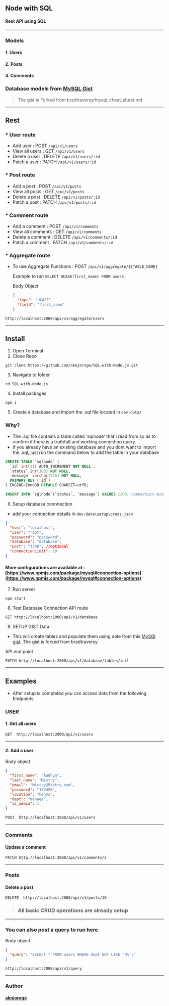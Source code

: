 ## Node with SQL

#### Rest API using SQL

---

### Models

#### 1. Users

#### 2. Posts

#### 3. Comments

### Database models from [MySQL Gist](https://gist.github.com/aknjoroge/3586b8d6692d900cf7d420a159600a31)

> The gist is Forked from bradtraversy/mysql_cheat_sheet.md

---

## Rest

### \* User route

- Add user : POST `/api/v1/users`
- View all users : GET `/api/v1/users`
- Delete a user : DELETE `/api/v1/users/:id`
- Patch a user : PATCH `/api/v1/users/:id`

### \* Post route

- Add a post : POST `/api/v1/posts`
- View all posts : GET `/api/v1/posts`
- Delete a post : DELETE `/api/v1/posts/:id`
- Patch a post : PATCH `/api/v1/posts/:id`

### \* Comment route

- Add a comment : POST `/api/v1/comments`
- View all comments : GET `/api/v1/comments`
- Delete a comment : DELETE `/api/v1/comments/:id`
- Patch a comment : PATCH `/api/v1/comments/:id`

### \* Aggregate route

- To use Aggregate Functions : POST `/api/v1/aggregate/${TABLE_NAME}`

  Example to run `SELECT UCASE(first_name) FROM users;`

  Body Object

  ```json
  {
    "type": "UCASE",
    "field": "first_name"
  }
  ```

```
http://localhost:2000/api/v1/aggregate/users
```

---

## Install

1. Open Terminal
2. Clone Repo

```
git clone https://github.com/aknjoroge/SQL-with-Node.js.git
```

3. Navigate to folder

```
cd SQL-with-Node.js
```

4. Install packages

```
npm i
```

5. Create a database and Import the .sql file located in `dev-data/`

### Why?

- The .sql file contains a table called 'sqlnode' that I read from so as to confirm if there is a truthfull and working connection query.
- if you already have an existing database and you dont want to import the .sql, just run the command below to add the table in your database

```SQL
CREATE TABLE `sqlnode` (
  `id` int(11) AUTO_INCREMENT NOT NULL ,
  `status` int(100) NOT NULL,
  `message` varchar(255) NOT NULL,
  PRIMARY KEY (`id`)
) ENGINE=InnoDB DEFAULT CHARSET=utf8;

INSERT INTO `sqlnode`(`status`, `message`) VALUES (200,'connection success');
```

6. Setup database connnection

- add your connection details in `dev-data\setup\creds.json`

```json
{
  "host": "localhost",
  "user": "root",
  "password": "password",
  "database": "database",
  "port": "3306", //optional
  "connectionLimit": 10
}
```

#### More configurations are available at : [https://www.npmjs.com/package/mysql#connection-options](https://www.npmjs.com/package/mysql#connection-options)

7. Run server

```
npm start
```

8. Test Database Connection
   API route

```
GET http://localhost:2000/api/v1/database
```

9. SETUP GIST Data

- This will create tables and populate them using date from this [MySQl gist](https://gist.github.com/aknjoroge/3586b8d6692d900cf7d420a159600a31), The gist is forked from bradtraversy

API end point

```
PATCH http://localhost:2000/api/v1/database/tables/init
```

---

## Examples

- After setup is completed you can access data from the following Endpoints

### USER

#### 1. Get all users

```
GET  http://localhost:2000/api/v1/users
```

---

#### 2. Add a user

Body object

```json
{
  "first_name": "Aadhya",
  "last_name": "Mistry",
  "email": "Mistry@Mistry.com",
  "password": "123456",
  "location": "kenya",
  "dept": "manage",
  "is_admin": 1
}
```

```
POST  http://localhost:2000/api/v1/users
```

---

### Comments

#### Update a comment

```
PATCH http://localhost:2000/api/v1/comments/2
```

---

### Posts

#### Delete a post

```
DELETE  http://localhost:2000/api/v1/posts/10
```

> ### All basic CRUD operations are already setup

---

### You can also post a query to run here

Body object

```json
{
  "query": "SELECT * FROM users WHERE dept NOT LIKE 'd%';"
}
```

```
http://localhost:2000/api/v1/query
```

---

### Author

#### [aknjoroge](https://github.com/aknjoroge/)
